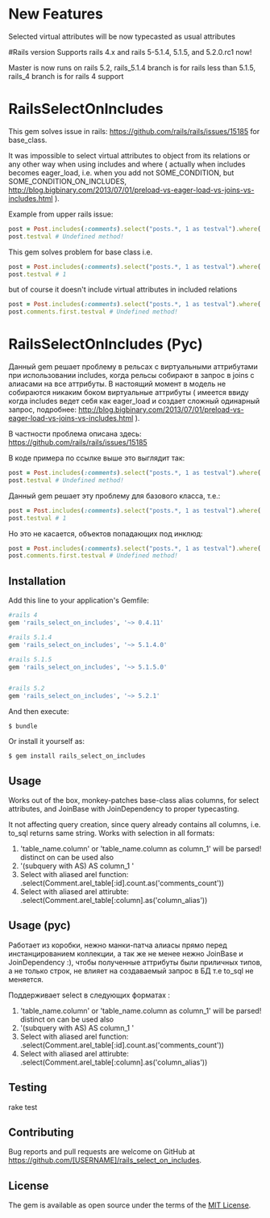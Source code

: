 # New Features
Selected virtual attributes will be now typecasted as usual attributes

#Rails version
Supports rails 4.x and rails 5-5.1.4, 5.1.5, and 5.2.0.rc1 now! 

Master is now runs on rails 5.2, 
rails_5.1.4 branch is for rails less than 5.1.5,
rails_4 branch is for rails 4 support

# RailsSelectOnIncludes

This gem solves issue in rails: https://github.com/rails/rails/issues/15185 for base_class. 

It was impossible to select virtual attributes to object from its relations or any other way 
when using includes and where ( actually when includes becomes eager_load, i.e. when you add not SOME_CONDITION, but SOME_CONDITION_ON_INCLUDES, http://blog.bigbinary.com/2013/07/01/preload-vs-eager-load-vs-joins-vs-includes.html ). 

Example from upper rails issue: 

```ruby
post = Post.includes(:comments).select("posts.*, 1 as testval").where( SOME_CONDITION ).first
post.testval # Undefined method!
```

This gem solves problem for base class i.e. 

```ruby
post = Post.includes(:comments).select("posts.*, 1 as testval").where( SOME_CONDITION ).first
post.testval # 1
```

but of course it doesn't include virtual attributes in included relations

```ruby
post = Post.includes(:comments).select("posts.*, 1 as testval").where( SOME_CONDITION ).first
post.comments.first.testval # Undefined method!
```

# RailsSelectOnIncludes (Рус)

Данный gem решает проблему в рельсах с виртуальными аттрибутами при использовании includes, 
когда рельсы собирают в запрос в joins с алиасами на все аттрибуты. В настоящий момент в модель не собираются 
никаким боком виртуальные аттрибуты ( имеется ввиду когда includes ведет себя как eager_load и создает сложный одинарный запрос, подробнее: http://blog.bigbinary.com/2013/07/01/preload-vs-eager-load-vs-joins-vs-includes.html ).

В частности проблема описана здесь: https://github.com/rails/rails/issues/15185 

В коде примера по ссылке выше это выглядит так: 

```ruby
post = Post.includes(:comments).select("posts.*, 1 as testval").where( SOME_CONDITION ).first
post.testval # Undefined method!
```

Данный gem решает эту проблему для базового класса, т.е.:  

```ruby
post = Post.includes(:comments).select("posts.*, 1 as testval").where( SOME_CONDITION ).first
post.testval # 1
```

Но это не касается, объектов попадающих под инклюд:

```ruby
post = Post.includes(:comments).select("posts.*, 1 as testval").where( SOME_CONDITION ).first
post.comments.first.testval # Undefined method!
```


## Installation 

Add this line to your application's Gemfile:

```ruby
#rails 4
gem 'rails_select_on_includes', '~> 0.4.11' 

#rails 5.1.4
gem 'rails_select_on_includes', '~> 5.1.4.0' 

#rails 5.1.5
gem 'rails_select_on_includes', '~> 5.1.5.0'


#rails 5.2
gem 'rails_select_on_includes', '~> 5.2.1'
```

And then execute:

    $ bundle

Or install it yourself as:

    $ gem install rails_select_on_includes

## Usage

Works out of the box, monkey-patches base-class alias columns, for select attributes, and JoinBase with JoinDependency to proper typecasting. 

It not affecting query creation, since query already contains all columns, i.e. to_sql returns same string.
Works with selection in all formats:

  1. 'table_name.column' or 'table_name.column as column_1' will be parsed! distinct on can be used also
  2. '(subquery with AS) AS column_1 '
  3. Select with aliased arel function: .select(Comment.arel_table[:id].count.as('comments_count'))
  4. Select with aliased arel attirubte: .select(Comment.arel_table[:column].as('column_alias'))


## Usage (рус)

Работает из коробки, нежно манки-патча алиасы прямо перед инстанцированием коллекции, а так же не менее нежно JoinBase и JoinDependency :), чтобы полученные аттрибуты были приличных типов, а не только строк, не влияет на создаваемый запрос в БД т.е to_sql не меняется.  

Поддерживает select в следующих форматах :

  1. 'table_name.column' or 'table_name.column as column_1' will be parsed! distinct on can be used also
  2. '(subquery with AS) AS column_1 '
  3. Select with aliased arel function: .select(Comment.arel_table[:id].count.as('comments_count'))
  4. Select with aliased arel attirubte: .select(Comment.arel_table[:column].as('column_alias'))

## Testing 

rake test

## Contributing

Bug reports and pull requests are welcome on GitHub at https://github.com/[USERNAME]/rails_select_on_includes.


## License

The gem is available as open source under the terms of the [MIT License](http://opensource.org/licenses/MIT).

